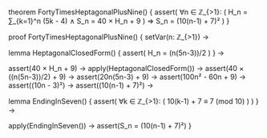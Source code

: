 theorem FortyTimesHeptagonalPlusNine() {
  assert(
    ∀n ∈ ℤ_{>1}: (
      H_n = ∑_{k=1}^n (5k - 4) ∧
      S_n = 40 × H_n + 9
    ) ⇒ 
    S_n = (10(n-1) + 7)²
  )
}

proof FortyTimesHeptagonalPlusNine() {
  setVar(n: ℤ_{>1}) →
  
  lemma HeptagonalClosedForm() {
    assert(
      H_n = (n(5n-3))/2
    )
  } →

  assert(40 × H_n + 9) →
  apply(HeptagonalClosedForm()) →
  assert(40 × ((n(5n-3))/2) + 9) →
  assert(20n(5n-3) + 9) →
  assert(100n² - 60n + 9) →
  assert((10n - 3)²) →
  assert((10(n-1) + 7)²) →
  
  lemma EndingInSeven() {
    assert(
      ∀k ∈ ℤ_{>1}: (
        10(k-1) + 7 ≡ 7 (mod 10)
      )
    )
  } →
  
  apply(EndingInSeven()) →
  assert(S_n = (10(n-1) + 7)²)
}
